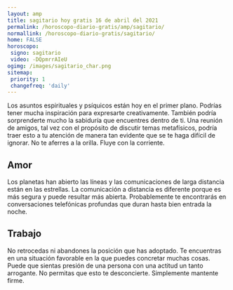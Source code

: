 ```yaml
---
layout: amp
title: sagitario hoy gratis 16 de abril del 2021 
permalink: /horoscopo-diario-gratis/amp/sagitario/
normallink: /horoscopo-diario-gratis/sagitario/
home: FALSE
horoscopo:
 signo: sagitario
 video: -DQpmrrAIeU
ogimg: /images/sagitario_char.png
sitemap:
 priority: 1
 changefreq: 'daily'
---
```



Los asuntos espirituales y psíquicos están hoy en el primer plano. Podrías tener mucha inspiración para expresarte creativamente. También podría sorprenderte mucho la sabiduría que encuentres dentro de ti. Una reunión de amigos, tal vez con el propósito de discutir temas metafísicos, podría traer esto a tu atención de manera tan evidente que se te haga difícil de ignorar. No te aferres a la orilla. Fluye con la corriente.

## Amor

Los planetas han abierto las líneas y las comunicaciones de larga distancia están en las estrellas. La comunicación a distancia es diferente porque es más segura y puede resultar más abierta. Probablemente te encontrarás en conversaciones telefónicas profundas que duran hasta bien entrada la noche.

## Trabajo

No retrocedas ni abandones la posición que has adoptado. Te encuentras en una situación favorable en la que puedes concretar muchas cosas. Puede que sientas presión de una persona con una actitud un tanto arrogante. No permitas que esto te desconcierte. Simplemente mantente firme.